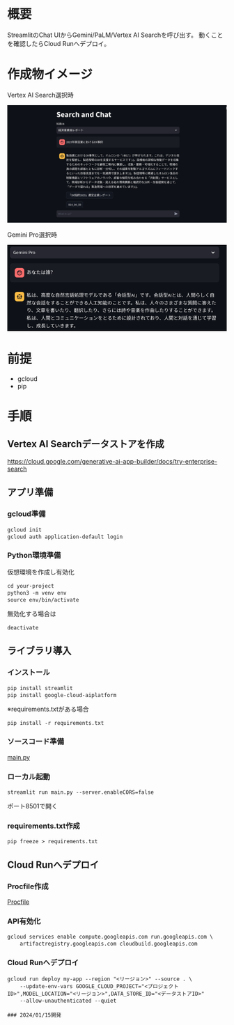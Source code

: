 # 概要
StreamlitのChat UIからGemini/PaLM/Vertex AI Searchを呼び出す。
動くことを確認したらCloud Runへデプロイ。

# 作成物イメージ
Vertex AI Search選択時

![Sample1](./doc/search_sample.png)

Gemini Pro選択時

![Sample2](./doc/gemini_sample.png)

# 前提
- gcloud
- pip

# 手順
## Vertex AI Searchデータストアを作成
https://cloud.google.com/generative-ai-app-builder/docs/try-enterprise-search


## アプリ準備
### gcloud準備
```shell
gcloud init
gcloud auth application-default login
```

### Python環境準備
仮想環境を作成し有効化
```shell
cd your-project
python3 -m venv env
source env/bin/activate
```

無効化する場合は
```shell
deactivate
```

## ライブラリ導入
### インストール
```shell
pip install streamlit
pip install google-cloud-aiplatform
```

※requirements.txtがある場合
```shell
pip install -r requirements.txt
```

### ソースコード準備
[main.py](./main.py)

### ローカル起動
```shell
streamlit run main.py --server.enableCORS=false
```

ポート8501で開く

### requirements.txt作成
```shell
pip freeze > requirements.txt
```

## Cloud Runへデプロイ
### Procfile作成
[Procfile](./Procfile)

### API有効化
```shell
gcloud services enable compute.googleapis.com run.googleapis.com \
    artifactregistry.googleapis.com cloudbuild.googleapis.com
```

### Cloud Runへデプロイ
```shell
gcloud run deploy my-app --region "<リージョン>" --source . \
    --update-env-vars GOOGLE_CLOUD_PROJECT="<プロジェクトID>",MODEL_LOCATION="<リージョン>",DATA_STORE_ID="<データストアID>" 
    --allow-unauthenticated --quiet

### 2024/01/15開発
```
